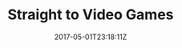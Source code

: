 ---
title: "Straight to Video Games"
site_link: "http://www.straighttovideogames.com/"
description: "Straight to Video Games"
location: "Bærum"
active: true
active_from: "2012-01-01"
active_to: ""
tags: []
date: "2017-05-01T23:18:11Z"
---